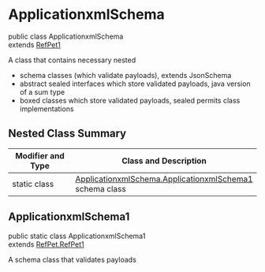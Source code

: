 # ApplicationxmlSchema
public class ApplicationxmlSchema<br>
extends [RefPet1](../../../../../components/schemas/RefPet.md#refpet)

A class that contains necessary nested
- schema classes (which validate payloads), extends JsonSchema
- abstract sealed interfaces which store validated payloads, java version of a sum type
- boxed classes which store validated payloads, sealed permits class implementations

## Nested Class Summary
| Modifier and Type | Class and Description |
| ----------------- | ---------------------- |
| static class | [ApplicationxmlSchema.ApplicationxmlSchema1](#applicationxmlschema1)<br> schema class |

## ApplicationxmlSchema1
public static class ApplicationxmlSchema1<br>
extends [RefPet.RefPet1](../../../../../components/schemas/RefPet.md#refpet1)

A schema class that validates payloads
